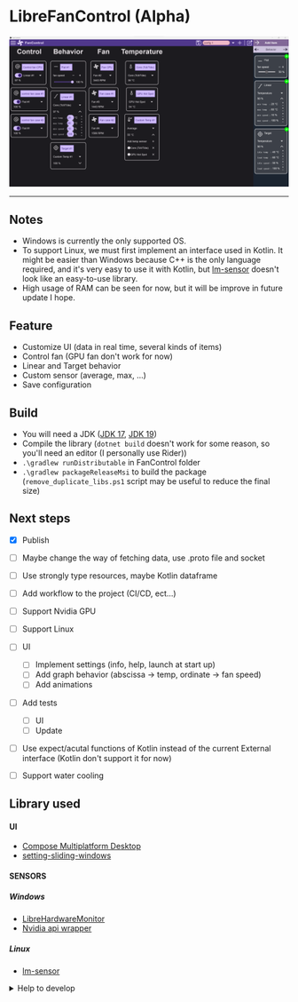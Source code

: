 # LibreFanControl (Alpha)

<img src="assets/mainPage.png" alt="app image">

------


## Notes
- Windows is currently the only supported OS.
- To support Linux, we must first implement an interface used in Kotlin. It might be easier than Windows because C++ is the only language required, and it's very easy to use it with Kotlin, but [lm-sensor](https://github.com/lm-sensors/lm-sensors) doesn't look like an easy-to-use library.
- High usage of RAM can be seen for now, but it will be improve in future update I hope.


## Feature
- Customize UI (data in real time, several kinds of items)
- Control fan (GPU fan don't work for now)
- Linear and Target behavior
- Custom sensor (average, max, ...)
- Save configuration


## Build
- You will need a JDK ([JDK 17](https://www.oracle.com/java/technologies/javase/jdk17-archive-downloads.html), [JDK 19](https://jdk.java.net/19/))
- Compile the library (`dotnet build` doesn't work for some reason, so you'll need an editor (I personally use Rider))
- `.\gradlew runDistributable` in FanControl folder
-  `.\gradlew packageReleaseMsi` to build the package (`remove_duplicate_libs.ps1` script may be useful to reduce the final size)


## Next steps

- [x] Publish
- [ ] Maybe change the way of fetching data, use .proto file and socket
- [ ] Use strongly type resources, maybe Kotlin dataframe
- [ ] Add workflow to the project (CI/CD, ect...)
- [ ] Support Nvidia GPU
- [ ] Support Linux
- [ ] UI
  - [ ] Implement settings (info, help, launch at start up)
  - [ ] Add graph behavior (abscissa -> temp, ordinate -> fan speed)
  - [ ] Add animations
- [ ] Add tests
  - [ ] UI
  - [ ] Update
- [ ] Use expect/acutal functions of Kotlin instead of the current External interface (Kotlin don't support it for now)
- [ ] Support water cooling


## Library used

#### UI
- [Compose Multiplatform Desktop](https://www.jetbrains.com/lp/compose-mpp/)
- [setting-sliding-windows](https://github.com/wiiznokes/setting-sliding-windows)
#### SENSORS
##### Windows
- [LibreHardwareMonitor](https://github.com/LibreHardwareMonitor/LibreHardwareMonitor)
- [Nvidia api wrapper](https://github.com/falahati/NvAPIWrapper)
##### Linux
- [lm-sensor](https://github.com/lm-sensors/lm-sensors)

  
<details>
<summary>Help to develop</summary>
<br/>
  
> LibreHardwareMonitor [implementation](https://github.com/lich426/FanCtrl) in C#

> Github of [compose-desktop](https://github.com/JetBrains/compose-jb)

</details>

